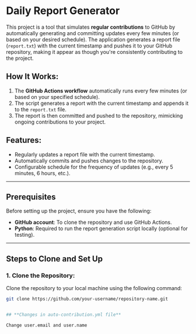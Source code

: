 # Daily Report Generator

This project is a tool that simulates **regular contributions** to GitHub by automatically generating and committing updates every few minutes (or based on your desired schedule). The application generates a report file (`report.txt`) with the current timestamp and pushes it to your GitHub repository, making it appear as though you're consistently contributing to the project.

## How It Works:

1. The **GitHub Actions workflow** automatically runs every few minutes (or based on your specified schedule).
2. The script generates a report with the current timestamp and appends it to the `report.txt` file.
3. The report is then committed and pushed to the repository, mimicking ongoing contributions to your project.

## Features:

- Regularly updates a report file with the current timestamp.
- Automatically commits and pushes changes to the repository.
- Configurable schedule for the frequency of updates (e.g., every 5 minutes, 6 hours, etc.).

---

## **Prerequisites**

Before setting up the project, ensure you have the following:

- **GitHub account**: To clone the repository and use GitHub Actions.
- **Python**: Required to run the report generation script locally (optional for testing).

---

## **Steps to Clone and Set Up**

### **1. Clone the Repository:**

Clone the repository to your local machine using the following command:

```bash
git clone https://github.com/your-username/repository-name.git


## **Changes in auto-contribution.yml file**

Change user.email and user.name
```
